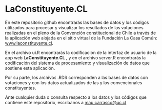 # LaConstituyente.CL
En este repositorio github encontrarás las bases de datos y los códigos utilizados para procesar y visualizar los resultados de las votaciones realizadas en el pleno de la Convención constitucional de Chile a través de la aplicación web alojada en el sitio virtual de la Fundación La Casa Común: www.laconstituyente.cl.

En el archivo ui.R encontrarás la codificación de la interfaz de usuario de la app web **LaConstituyente.CL** , y en el archivo server.R encontrarás la codificación del sistema de procesamiento y visualización de datos que sostiene esta aplicación.

Por su parte, los archivos .RDS corresponden a las bases de datos con votaciones y con los datos actualizados de las y los convencionales constituyentes.

Ante cualquier duda o consulta respecto a los datos y los códigos que contiene este repositorio, escríbanos a mau.carrasco@uc.cl
